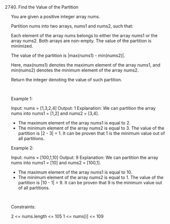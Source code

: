 2740. Find the Value of the Partition

You are given a positive integer array nums.

Partition nums into two arrays, nums1 and nums2, such that:

Each element of the array nums belongs to either the array nums1 or the array nums2.
Both arrays are non-empty.
The value of the partition is minimized.

The value of the partition is |max(nums1) - min(nums2)|.

Here, max(nums1) denotes the maximum element of the array nums1, and min(nums2) denotes the minimum element of the array nums2.

Return the integer denoting the value of such partition.

 

Example 1:

Input: nums = [1,3,2,4]
Output: 1
Explanation: We can partition the array nums into nums1 = [1,2] and nums2 = [3,4].
- The maximum element of the array nums1 is equal to 2.
- The minimum element of the array nums2 is equal to 3.
The value of the partition is |2 - 3| = 1. 
It can be proven that 1 is the minimum value out of all partitions.


Example 2:

Input: nums = [100,1,10]
Output: 9
Explanation: We can partition the array nums into nums1 = [10] and nums2 = [100,1].
- The maximum element of the array nums1 is equal to 10.
- The minimum element of the array nums2 is equal to 1.
The value of the partition is |10 - 1| = 9.
It can be proven that 9 is the minimum value out of all partitions.


 

Constraints:

2 <= nums.length <= 105
1 <= nums[i] <= 109
